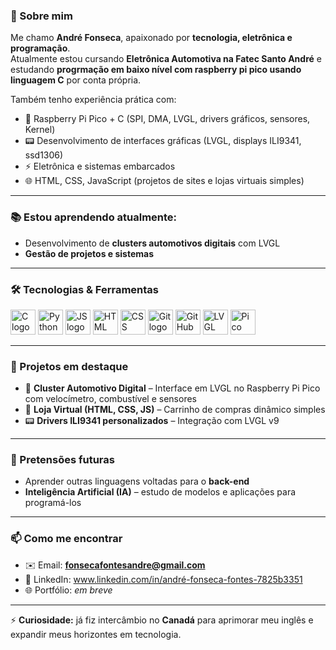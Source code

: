 ### 🚀 Sobre mim  
Me chamo **André Fonseca**, apaixonado por **tecnologia, eletrônica e programação**.  
Atualmente estou cursando **Eletrônica Automotiva na Fatec Santo André** e estudando **progrmação em baixo nível com raspberry pi pico usando linguagem C** por conta própria.  

Também tenho experiência prática com:
- 🔧 Raspberry Pi Pico + C (SPI, DMA, LVGL, drivers gráficos, sensores, Kernel)  
- 📟 Desenvolvimento de interfaces gráficas (LVGL, displays ILI9341, ssd1306)  
- ⚡ Eletrônica e sistemas embarcados  
- 🌐 HTML, CSS, JavaScript (projetos de sites e lojas virtuais simples)  

---

### 📚 Estou aprendendo atualmente:
- Desenvolvimento de **clusters automotivos digitais** com LVGL
- **Gestão de projetos e sistemas**  

---

### 🛠️ Tecnologias & Ferramentas
<div>
  <img src="https://cdn.jsdelivr.net/gh/devicons/devicon/icons/c/c-original.svg" height="40" alt="C logo" />
  <img src="https://cdn.jsdelivr.net/gh/devicons/devicon/icons/python/python-original.svg" height="40" alt="Python logo" />
  <img src="https://cdn.jsdelivr.net/gh/devicons/devicon/icons/javascript/javascript-original.svg" height="40" alt="JS logo" />
  <img src="https://cdn.jsdelivr.net/gh/devicons/devicon/icons/html5/html5-original.svg" height="40" alt="HTML logo" />
  <img src="https://cdn.jsdelivr.net/gh/devicons/devicon/icons/css3/css3-original.svg" height="40" alt="CSS logo" />
  <img src="https://cdn.jsdelivr.net/gh/devicons/devicon/icons/git/git-original.svg" height="40" alt="Git logo" />
  <img src="https://cdn.jsdelivr.net/gh/devicons/devicon/icons/github/github-original.svg" height="40" alt="GitHub logo" />
  <img src="http://camo.githubusercontent.com/14c8d3795dcab2820d0df0f591cea91a4e5996bc2b9340ff82dace3e201cda99/68747470733a2f2f6c76676c2e696f2f6769746875622d6173736574732f6c6f676f2d636f6c6f7265642e706e67" height="40" alt="LVGL logo" />
  <img src="https://avatars.githubusercontent.com/u/1294177?s=48&v=4" height="40" alt="Pico logo" />
</div>

---

### 📌 Projetos em destaque
- 🚗 **Cluster Automotivo Digital** – Interface em LVGL no Raspberry Pi Pico com velocímetro, combustível e sensores  
- 🛒 **Loja Virtual (HTML, CSS, JS)** – Carrinho de compras dinâmico simples 
- 📟 **Drivers ILI9341 personalizados** – Integração com LVGL v9

---

### 🧠 Pretensões futuras 
- Aprender outras linguagens voltadas para o **back-end**
- **Inteligência Artificial (IA)** – estudo de modelos e aplicações para programá-los
  
---

### 📫 Como me encontrar
- ✉️ Email: **fonsecafontesandre@gmail.com**  
- 💼 LinkedIn: www.linkedin.com/in/andré-fonseca-fontes-7825b3351 
- 🌐 Portfólio: *em breve*  

---

⚡ **Curiosidade:** já fiz intercâmbio no **Canadá** para aprimorar meu inglês e expandir meus horizontes em tecnologia.  
